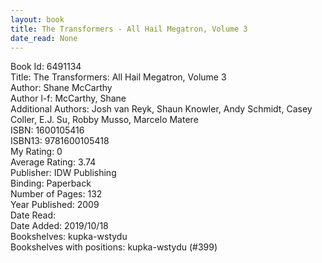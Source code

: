 ```yaml
---
layout: book
title: The Transformers - All Hail Megatron, Volume 3
date_read: None
---
```


Book Id: 6491134<br />
Title: The Transformers: All Hail Megatron, Volume 3<br />
Author: Shane McCarthy<br />
Author l-f: McCarthy, Shane<br />
Additional Authors: Josh van Reyk, Shaun Knowler, Andy Schmidt, Casey Coller, E.J. Su, Robby Musso, Marcelo Matere<br />
ISBN: 1600105416<br />
ISBN13: 9781600105418<br />
My Rating: 0<br />
Average Rating: 3.74<br />
Publisher: IDW Publishing<br />
Binding: Paperback<br />
Number of Pages: 132<br />
Year Published: 2009<br />
Date Read: <br />
Date Added: 2019/10/18<br />
Bookshelves: kupka-wstydu<br />
Bookshelves with positions: kupka-wstydu (#399)<br />


